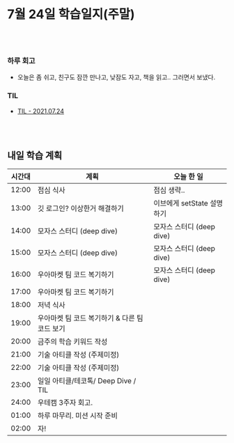 # 7월 24일 학습일지(주말)

<br/>
<br/>

### 하루 회고

- 오늘은 좀 쉬고, 친구도 잠깐 만나고, 낮잠도 자고, 책을 읽고.. 그러면서 보냈다.

### TIL

- [TIL - 2021.07.24](https://velog.io/@jjuny546/TIL-2021.07.24)

<br/>
<br/>

## 내일 학습 계획

| 시간대 | 계획                                          | 오늘 한 일 |
| ------ | --------------------------------------------- | ---------- |
| 12:00  | 점심 식사                                     |     점심 생략..       |
| 13:00  | 깃 로그인? 이상한거 해결하기                  |     이브에게 setState 설명하기       |
| 14:00  | 모자스 스터디 (deep dive)                     |   모자스 스터디 (deep dive)         |
| 15:00  | 모자스 스터디 (deep dive)                     |  모자스 스터디 (deep dive)          |
| 16:00  | 우아마켓 팀 코드 복기하기                     |    모자스 스터디 (deep dive)        |
| 17:00  | 우아마켓 팀 코드 복기하기                     |            |
| 18:00  | 저녁 식사                                     |            |
| 19:00  | 우아마켓 팀 코드 복기하기 & 다른 팀 코드 보기 |            |
| 20:00  | 금주의 학습 키워드 작성                       |            |
| 21:00  | 기술 아티클 작성 (주제미정)                   |            |
| 22:00  | 기술 아티클 작성 (주제미정)                   |            |
| 23:00  | 일일 아티클/테코톡/ Deep Dive / TIL           |            |
| 24:00  | 우테캠 3주자 회고.                            |            |
| 01:00  | 하루 마무리. 미션 시작 준비                   |            |
| 02:00  | 자!                                           |            |
